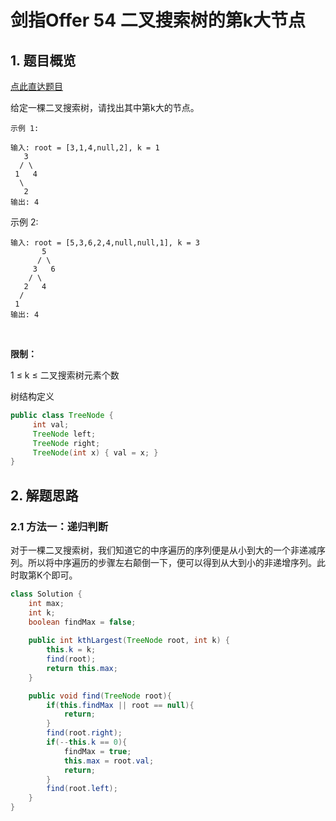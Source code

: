 # 剑指Offer 54 二叉搜索树的第k大节点

## 1. 题目概览

[点此直达题目](https://leetcode-cn.com/problems/er-cha-sou-suo-shu-de-di-kda-jie-dian-lcof/)

给定一棵二叉搜索树，请找出其中第k大的节点。

```
示例 1:

输入: root = [3,1,4,null,2], k = 1
   3
  / \
 1   4
  \
   2
输出: 4
```

示例 2:
```
输入: root = [5,3,6,2,4,null,null,1], k = 3
       5
      / \
     3   6
    / \
   2   4
  /
 1
输出: 4
```
 

**限制：**

1 ≤ k ≤ 二叉搜索树元素个数

树结构定义
```java
public class TreeNode {
     int val;
     TreeNode left;
     TreeNode right;
     TreeNode(int x) { val = x; }
}
```

## 2. 解题思路

### 2.1 方法一：递归判断

对于一棵二叉搜索树，我们知道它的中序遍历的序列便是从小到大的一个非递减序列。所以将中序遍历的步骤左右颠倒一下，便可以得到从大到小的非递增序列。此时取第K个即可。

```java
class Solution {
    int max;
    int k;
    boolean findMax = false;
    
    public int kthLargest(TreeNode root, int k) {
        this.k = k;
        find(root);
        return this.max;
    }

    public void find(TreeNode root){
        if(this.findMax || root == null){
            return;
        }
        find(root.right);
        if(--this.k == 0){
            findMax = true;
            this.max = root.val;
            return;
        }
        find(root.left);
    }
}
```